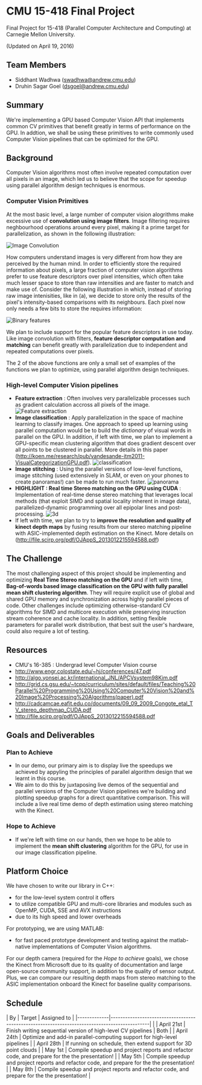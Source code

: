 # CMU 15-418 Final Project
Final Project for 15-418 (Parallel Computer Architecture and Computing) at Carnegie Mellon University.


(Updated on April 19, 2016)


## Team Members ##
- Siddhant Wadhwa (swadhwa@andrew.cmu.edu)
- Druhin Sagar Goel (dsgoel@andrew.cmu.edu)


## Summary ##
We're implementing a GPU based Computer Vision API that implements common CV primitives that benefit greatly in terms of performance on the GPU. In addtion, we shall be using these primitives to write commonly used Computer Vision pipelines that can be optimized for the GPU.


## Background ##
Computer Vision algorithms most often involve repeated computation over all pixels in an image, which led us to believe that
the scope for speedup using parallel algorithm design techniques is enormous.

### Computer Vision Primitives ###
At the most basic level, a large number of computer vision alogrithms make excessive use of **convolution using image filters**. Image filtering requires
neghbourhood operations around every pixel, making it a prime target for parallelization, as shown in the following illustration:


![Image Convolution](https://developer.apple.com/library/ios/documentation/Performance/Conceptual/vImage/Art/kernel_convolution.jpg "Image Convolution")


How computers understand images is very different from how they are perceived by the human mind. In order to efficiently store 
the required information about pixels, a large fraction of computer vision algorithms prefer to use feature descriptors over 
pixel intensities, which often take much lesser space to store than raw intensities and are faster to match and make use of.
Consider the following illustration in which, instead of storing raw image intenisities, like in (a), we decide to store only the
results of the pixel's intensity-based comparisons with its neighbours. Each pixel now only needs a few bits to store the requires
information:


![Binary features](./readme_data/binary_features.png "Binary features")


We plan to include support for the popular feature descriptors in use today. Like image convolution with filters, **feature descriptor
computation and matching** can benefit greatly with parallelization due to independent and repeated computations over pixels.

The 2 of the above functions are only a small set of examples of the functions we plan to optimize, using parallel algorithm design techniques.


### High-level Computer Vision pipelines ###

- **Feature extraction** : Often involves very parallelizable processes such as gradient calculation accross all pixels of the image.
![Feature extraction](./readme_data/corners.png "Feature extraction")
- **Image classification** : Apply parallelization in the space of machine learning to classify images. One approach to speed up learning using parallel computation would be to build the *dictionary* of visual words in parallel on the GPU. In addition, if left with time, we plan to implement a GPU-specific mean clustering algorithm that does gradient descent over all points to be clustered in parallel. More details in this paper (http://koen.me/research/pub/vandesande-itm2011-VisualCategorizationGPU.pdf).
![classification](./readme_data/classification.png "classification")
- **Image stitching** : Using the parallel versions of low-level functions, image stitching (used extensively in SLAM, or even on your phones to create panoramas!) can be made to run much faster.
![panorama](./readme_data/panorama.png "panorama")
- **HIGHLIGHT : Real time Stereo matching on the GPU using CUDA** : Implementation of real-time dense stereo matching that leverages local methods (that exploit SIMD and spatial locality inherent in image data), parallelized-dynamic programming over all epipolar lines and post-processing.
![3d](./readme_data/3d.png "3d")
- If left with time, we plan to try to **improve the resolution and quality of kinect depth maps** by fusing results from our stereo matching pipeline with ASIC-implemented depth estimation on the Kinect. More details on (http://file.scirp.org/pdf/OJAppS_2013012215594588.pdf)


## The Challenge ##

The most challenging aspect of this project should be implementing and optimizing **Real Time Stereo matching on the GPU** and if left with time, **Bag-of-words based image classification on the GPU with fully parallel mean shift clustering algorithm**. They will require explicit use of global and shared GPU memory and synchronization across highly parallel pieces of code. Other challenges include optimizing otherwise-standard CV algorithms for SIMD and multicore execution while preserving insruction stream coherence and cache locality. In addition, setting flexible parameters for parallel work distribution, that best suit the user's hardware, could also require a lot of testing.


## Resources ##
- CMU's 16-385 : Undergrad level Computer Vision course
- http://www.engr.colostate.edu/~hj/conferences/47.pdf
- http://algo.yonsei.ac.kr/international_JNL/APCVsystem98Kim.pdf
- http://grid.cs.gsu.edu/~tcpp/curriculum/sites/default/files/Teaching%20Parallel%20Programming%20Using%20Computer%20Vision%20and%20Image%20Processing%20Algorithms(paper).pdf
- http://cadcamcae.eafit.edu.co/documents/09_09_2009_Congote_etal_TV_stereo_depthmap_CUDA.pdf
- http://file.scirp.org/pdf/OJAppS_2013012215594588.pdf


## Goals and Deliverables ##
### Plan to Achieve ###
- In our demo, our primary aim is to display live the speedups we achieved by appyling the principles of parallel algorithm design that we learnt in this course.
- We aim to do this by juxtaposing live demos of the sequential and parallel versions of the Computer Vision pipelines we're building and plotting speedup graphs for a direct quantitative comparison. This will include a live real time demo of depth estimation using stereo matching with the Kinect.

### Hope to Achieve ###
- If we're left with time on our hands, then we hope to be able to implement the **mean shift clustering** algorithm for the GPU, for use in our image classification pipeline.

## Platform Choice ##
We have chosen to write our library in C++:
- for the low-level system control it offers
- to utilize compatible GPU and multi-core libraries and modules such as OpenMP, CUDA, SSE and AVX instructions
- due to its high speed and lower overheads


For prototyping, we are using MATLAB:
- for fast paced prototype development and testing against the matlab-native implementations of Computer Vision algorithms.

For our depth camera (required for the *Hope to achieve* goals), we chose the Kinect from Microsoft due to its quality of  documentation and large open-source community support, in addition to the quality of sensor output. Plus, we can compare our resulting depth maps from stereo matching to the ASIC implementation onboard the Kinect for baseline quality comparisons.

## Schedule ##

| By | Target                                                                                                | Assigned to |
|-------------|----------------------------------------------------------------------------------------------|             |
| April 21st  | Finish writing sequential version of high-level CV pipelines                                 | Both |
| April 24th  | Optimize and add-in parallel-computing support for high-level pipelines                      |
| April 28th  | If running on schedule, then extend support for 3D point clouds                              |
| May 1st     | Compile speedup and project reports and refactor code, and prepare for the the presentation! |
| May 5th     | Compile speedup and project reports and refactor code, and prepare for the the presentation! |
| May 8th     | Compile speedup and project reports and refactor code, and prepare for the the presentation! |
